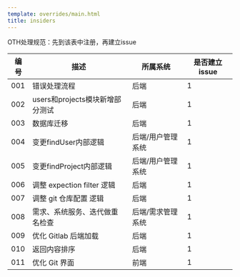 ```yaml
---
template: overrides/main.html
title: insiders
---
```


OTH处理规范：先到该表中注册，再建立issue

| 编号 | 描述                            | 所属系统          | 是否建立 issue |
| ---- | ------------------------------- | ----------------- | -------------- |
| 001  | 错误处理流程                    | 后端              | 1              |
| 002  | users和projects模块新增部分测试 | 后端              | 1              |
| 003  | 数据库迁移                      | 后端              | 1              |
| 004  | 变更findUser内部逻辑            | 后端/用户管理系统 | 1              |
| 005  | 变更findProject内部逻辑         | 后端/用户管理系统 | 1              |
| 006  | 调整 expection filter 逻辑      | 后端              | 1              |
| 007  | 调整 git 仓库配置 逻辑          | 后端              | 1              |
| 008  | 需求、系统服务、迭代做重名检查  | 后端/需求管理系统 | 1              |
| 009  | 优化 Gitlab 后端加载            | 后端              | 1              |
| 010  | 返回内容排序                    | 后端              | 1              |
| 011  | 优化 Git 界面                   | 前端              | 1              |